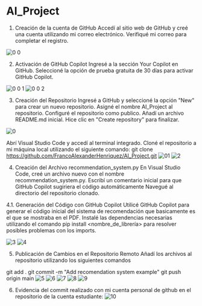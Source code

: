 # AI_Project

1. Creación de la cuenta de GitHub
Accedí al sitio web de GitHub y creé una cuenta utilizando mi correo electrónico.
Verifiqué mi correo para completar el registro.

![0 0](https://github.com/user-attachments/assets/284ecc59-daed-4c94-aef0-154d88175878)

2. Activación de GitHub Copilot
Ingresé a la sección Your Copilot en GitHub.
Seleccioné la opción de prueba gratuita de 30 días para activar GitHub Copilot.

![0 0 1](https://github.com/user-attachments/assets/56929045-11c6-4f8c-a017-fa5eaff0db35)
![0 0 2](https://github.com/user-attachments/assets/e7cf2434-7f8e-4740-aa48-4f25572000d5)


3. Creación del Repositorio
Ingresé a GitHub y seleccioné la opción "New" para crear un nuevo repositorio.
Asigné el nombre AI_Project al repositorio.
Configuré el repositorio como publico.
Añadí un archivo README.md inicial.
Hice clic en "Create repository" para finalizar.

![0](https://github.com/user-attachments/assets/c71a06e7-69a6-4c7a-ad7d-3de390db8525)

Abrí Visual Studio Code y accedí al terminal integrado.
Cloné el repositorio a mi máquina local utilizando el siguiente comando: git clone https://github.com/FrancoAlexanderHenriquez/AI_Project.git
![01](https://github.com/user-attachments/assets/403adbac-31b6-468a-8a07-8acc225c7212)
![2](https://github.com/user-attachments/assets/b6e772b7-614b-4c37-9661-8efabe15d4ed)

4. Creación del Archivo recommendation_system.py
En Visual Studio Code, creé un archivo nuevo con el nombre recommendation_system.py.
Escribí un comentario inicial para que GitHub Copilot sugiriera el código automáticamente
Navegué al directorio del repositorio clonado.

4.1. Generación del Código con GitHub Copilot
Utilicé GitHub Copilot para generar el código inicial del sistema de recomendación que basicamente es el que se mostraba en el PDF.
Instalé las dependencias necesarias utilizando el comando pip install <nombre_de_librería> para resolver posibles problemas con los imports.

![3](https://github.com/user-attachments/assets/73c2a25d-eaf0-48a1-8423-ef2decb74d4b)
![4](https://github.com/user-attachments/assets/87b40ab3-c239-40d3-92bc-4a4ecd214801)


5. Publicación de Cambios en el Repositorio Remoto
Añadí los archivos al repositorio utilizando los siguientes comandos

git add .
git commit -m "Add recomendation system example"
git push origin main
![5](https://github.com/user-attachments/assets/7c9dc9ca-9b45-450c-931d-de5a73af8cfc)
![6](https://github.com/user-attachments/assets/99eb6872-aa88-4a57-af34-f989267da829)
![7](https://github.com/user-attachments/assets/44777d89-f395-4ac0-a675-3cfdeddac8fe)
![8](https://github.com/user-attachments/assets/725f7ce0-01fd-4593-882f-5f6773c3f209)
![9](https://github.com/user-attachments/assets/635a3ce9-fdd8-42bd-ad6c-ad38e5cc5d1c)

6. Evidencia del commit realizado con mi cuenta personal de github en el repositorio de la cuenta estudiante:
   ![10](https://github.com/user-attachments/assets/f3f0d699-915c-49db-bee2-ca63c703327c)


